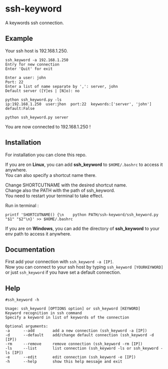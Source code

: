 # ssh-keyword
A keywords ssh connection.


Example
-------------

Your ssh host is 192.168.1.250.

```
ssh_keyword -a 192.168.1.250
Entry for new connection
Enter 'Quit' for exit

Enter a user: john
Port: 22
Enter a list of name separate by ',': server, john
Default server ([Y]es | [N]o): no

python ssh_keyword.py -ls
ip:192.168.1.250  user:jhon  port:22  keywords:['server', 'john']  default:False

python ssh_keyword.py server
```
You are now connected to 192.168.1.250 !


Installation
------------

For installation you can clone this repo.


If you are on **Linux**, you can add **ssh_keyword** to `$HOME/.bashrc` to access it anywhere.\
You can also specify a shortcut name there.

Change SHORTCUTNAME with the desired shortcut name.\
Change also the PATH with the path of ssh_keyword.\
You need to restart your terminal to take effect.

Run in terminal :
```
printf 'SHORTCUTNAME() {\n    python PATH/ssh-keyword/ssh_keyword.py "$1" "$2"\n}' >> $HOME/.bashrc
```


If you are on **Windows**, you can add the directory of **ssh_keyword** to your env path to access it anywhere. 


Documentation
-------------

First add your connection with `ssh_keyword -a [IP]`.\
Now you can connect to your ssh host by typing `ssh_keyword [YOURKEYWORD]` or just `ssh_keyword` if you have set a default connection.


Help
----

```
#ssh_keyword -h

Usage: ssh_keyword [OPTIONS option] or ssh_keyword [KEYWORD]
Keyword recognition in ssh command
Specify a keyword in list of keywords of the connection

Optional arguments:
-a      --add        add a new connection (ssh_keyword -a [IP])
-d      --default    add/change default connection (ssh_keyword -d [IP])
-rm     --remove     remove connection (ssh_keyword -rm [IP])
-ls     --list       list connection (ssh_keyword -ls or ssh_keyword -ls [IP])
-e      --edit       edit connection (ssh_keyword -e [IP])
-h      --help       show this help message and exit
```
